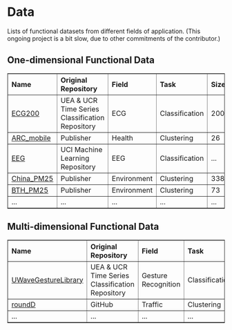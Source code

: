 # Data
 Lists of functional datasets from different fields of application. (This ongoing project is a bit slow, due to other commitments of the contributor.)
 

<h2>One-dimensional Functional Data</h2> 
<table border="1">
  <thead align="left">
    <tr>
      <th>Name</th>
      <th>Original Repository</th>
      <th>Field</th>
      <th>Task</th>
      <th>Size</th>
      <th>Length</th>
      <th>...</th>
    </tr>
  </thead>
  <tbody>
    <tr>
      <td><a href="https://www.timeseriesclassification.com/description.php?Dataset=ECG200" target="_blank">ECG200</a></td>
      <td>UEA & UCR Time Series Classification Repository</td>
      <td>ECG</td>
      <td>Classification</td>
      <td>200</td>
      <td>96</td>
      <td>...</td>
    </tr>
    <tr>
      <td><a href="https://doi.org/10.1371/journal.pone.0242197" target="_blank">ARC_mobile</a></td>
      <td>Publisher</td>
      <td>Health</td>
      <td>Clustering</td>
      <td>26</td>
      <td>30/40</td>
      <td>...</td>
    </tr>
    <tr>
      <td><a href="https://github.com/StevenGolovkine/fcubt" target="_blank">EEG</a></td>
      <td>UCI Machine Learning Repository</td>
      <td>EEG</td>
      <td>Classification</td>
      <td>...</td>
      <td>...</td>
      <td>...</td>
    </tr>
    <tr>
      <td><a href="https://doi.org/10.1080/01621459.2020.1764363" target="_blank">China_PM25</a></td>
      <td>Publisher</td>
      <td>Environment</td>
      <td>Clustering</td>
      <td>338</td>
      <td>731</td>
      <td>...</td>
    </tr>
    <tr>
      <td><a href="https://doi.org/10.1080/01621459.2020.1764363" target="_blank">BTH_PM25</a></td>
      <td>Publisher</td>
      <td>Environment</td>
      <td>Clustering</td>
      <td>73</td>
      <td>48</td>
      <td>...</td>
    </tr>
    <tr>
      <td>...</td>
      <td>...</td>
      <td>...</td>
      <td>...</td>
      <td>...</td>
      <td>...</td>
      <td>...</td>
    </tr>
  </tbody>
</table>




 <h2>Multi-dimensional Functional Data</h2>
 
 <table border="1">
  <thead align="left">
    <tr>
      <th>Name</th>
      <th>Original Repository</th>
      <th>Field</th>
      <th>Task</th>
      <th>Size</th>
      <th>Length</th>
      <th>Dimension</th>
    </tr>
  </thead>
  <tbody>
    <tr>
      <td><a href="https://www.timeseriesclassification.com/description.php?Dataset=UWaveGestureLibrary" target="_blank">UWaveGestureLibrary</a></td>
      <td>UEA & UCR Time Series Classification Repository</td>
      <td>Gesture Recognition</td>
      <td>Classification</td>
      <td>4K+</td>
      <td>315</td>
      <td>3</td>
    </tr>
    <tr>
      <td><a href="https://github.com/StevenGolovkine/fcubt" target="_blank">roundD</a></td>
      <td>GitHub</td>
      <td>Traffic</td>
      <td>Clustering</td>
      <td>311</td>
      <td>vary</td>
      <td>6</td>
    </tr>
    <tr>
      <td>...</td>
      <td>...</td>
      <td>...</td>
      <td>...</td>
      <td>...</td>
      <td>...</td>
      <td>...</td>
    </tr>
  </tbody>
</table>





